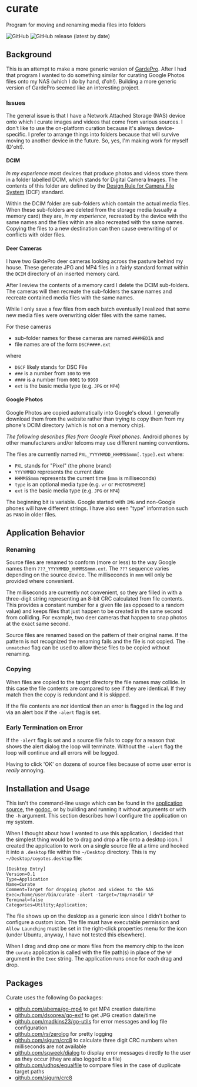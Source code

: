 # curate

Program for moving and renaming media files into folders

![GitHub](https://img.shields.io/github/license/madkins23/curate)
![GitHub release (latest by date)](https://img.shields.io/github/v/release/madkins23/curate)

## Background

This is an attempt to make a more generic version of
[GardePro](https://github.com/madkins23/gardepro).
After I had that program I wanted to do something similar for
curating Google Photos files onto my NAS (which I do by hand, d'oh!).
Building a more generic version of GardePro seemed like an interesting project.

### Issues

The general issue is that I have a Network Attached Storage (NAS) device
onto which I curate images and videos that come from various sources.
I don't like to use the on-platform curation because it's always device-specific.
I prefer to arrange things into folders because that will survive moving to another device in the future.
So, yes, I'm making work for myself (D'oh!).

#### DCIM

_In my experience_ most devices that produce photos and videos store them
in a folder labelled DCIM, which stands for Digital Camera Images.
The contents of this folder are defined by the
[Design Rule for Camera File System](https://en.wikipedia.org/wiki/Design_rule_for_Camera_File_system)
(DCF) standard.

Within the DCIM folder are sub-folders which contain the actual media files.
When these sub-folders are deleted from the storage media (usually a memory card)
they are, _in my experience_, recreated by the device with the same names
and the files within are also recreated with the same names.
Copying the files to a new destination can then cause overwriting of
or conflicts with older files.

#### Deer Cameras

I have two GardePro deer cameras looking across the pasture behind my house.
These generate JPG and MP4 files in a fairly standard format
within the `DCIM` directory of an inserted memory card.

After I review the contents of a memory card I delete the DCIM sub-folders.
The cameras will then recreate the sub-folders the same names
and recreate contained media files with the same names.

While I only save a few files from each batch eventually I realized that
some new media files were overwriting older files with the same names.

For these cameras

* sub-folder names for these cameras are named `###MEDIA` and
* file names are of the form `DSCF####.ext`

where

* `DSCF` likely stands for DSC File
* `###` is a number from `100` to `999`
* `####` is a number from `0001` to `9999`
* `ext` is the basic media type (e.g. `JPG` or `MP4`)

#### Google Photos

Google Photos are copied automatically into Google's cloud.
I generally download them from the website rather than trying to copy
them from my phone's DCIM directory (which is not on a memory chip).

_The following describes files from Google Pixel phones_.
Android phones by other manufacturers and/or telcoms
may use different naming conventions.

The files are currently named `PXL_YYYYMMDD_HHMMSSmmm[.type].ext` where:

* `PXL` stands for "Pixel" (the phone brand)
* `YYYYMMDD` represents the current date
* `HHMMSSmmm` represents the current time (`mmm` is milliseconds)
* `type` is an optional media type (e.g. `vr` or `PHOTOSPHERE`)
* `ext` is the basic media type (e.g. `JPG` or `MP4`)

The beginning bit is variable.
Google started with `IMG` and non-Google phones will have different strings.
I have also seen "type" information such as `PANO` in older files.

## Application Behavior

### Renaming

Source files are renamed to conform (more or less) to the way
Google names them `???_YYYYMMDD_HHMMSSmmm.ext`.
The `???` sequence varies depending on the source device.
The milliseconds in `mmm` will only be provided where convenient.

The milliseconds are currently not convenient,
so they are filled in with a three-digit string representing
an 8-bit CRC calculated from file contents.
This provides a constant number for a given file (as opposed to a random value)
and keeps files that just happen to be created in the same second from colliding.
For example, two deer cameras that happen to snap photos at the exact same second.

Source files are renamed based on the pattern of their original name.
If the pattern is not recognized the renaming fails and the file is not copied.
The `-unmatched` flag can be used to allow these files to be copied without renaming.

### Copying

When files are copied to the target directory the file names may collide.
In this case the file contents are compared to see if they are identical.
If they match then the copy is redundant and it is skipped.

If the file contents are _not_ identical then an error is flagged in the log
and via an alert box if the `-alert` flag is set.

### Early Termination on Error

If the `-alert` flag is set and a source file fails to copy for a reason
that shows the alert dialog the loop will terminate.
Without the `-alert` flag the loop will continue and all errors will be logged.

Having to click 'OK' on dozens of source files because of some
user error is _really_ annoying.

## Installation and Usage

This isn't the command-line usage which can be found in the
[application source](https://github.com/madkins23/curate/blob/main/cmd/curate/curate.go),
the [godoc](https://pkg.go.dev/github.com/madkins23/curate/cmd/curate),
or by building and running it without arguments or with the `-h` argument.
This section describes how I configure the application on my system.

When I thought about how I wanted to use this application,
I decided that the simplest thing would be to drag and drop
a file onto a desktop icon.
I created the application to work on a single source file at a time
and hooked it into a `.desktop` file within the `~/Desktop` directory.
This is my `~/Desktop/coyotes.desktop` file:

    [Desktop Entry]
    Version=0.1
    Type=Application
    Name=Curate
    Comment=Target for dropping photos and videos to the NAS
    Exec=/home/user/bin/curate -alert -target=/tmp/nasdir %F
    Terminal=false
    Categories=Utility;Application;

The file shows up on the desktop as a generic icon
since I didn't bother to configure a custom icon.
The file must have executable permission and
`Allow Launching` must be set in the right-click properties menu for the icon
(under Ubuntu, anyway, I have not tested this elsewhere).

When I drag and drop one or more files from the memory chip to the icon
the `curate` application is called with
the  file path(s) in place of the `%F` argument in the `Exec` string.
The application runs once for each drag and drop.

## Packages

Curate uses the following Go packages:

* [github.com/abema/go-mp4](https://github.com/abema/go-mp4) to get MP4 creation date/time
* [github.com/dsoprea/go-exif](https://github.com/dsoprea/go-exif) to get JPG creation date/time
* [github.com/madkins23/go-utils](https://github.com/madkins23/go-utils) for error messages and log file configuration
* [github.com/rs/zerolog](https://github.com/rs/zerolog) for pretty logging
* [github.com/sigurn/crc8](https://github.com/sigurn/crc8) to calculate three digit CRC numbers when milliseconds are not available
* [github.com/sqweek/dialog](https://github.com/sqweek/dialog)
  to display error messages directly to the user as they occur
  (they are also logged to a file)
* [github.com/udhos/equalfile](https://github.com/udhos/equalfile) to compare files
  in the case of duplicate target paths
* [github.com/sigurn/crc8](https://github.com/sigurn/crc8)
